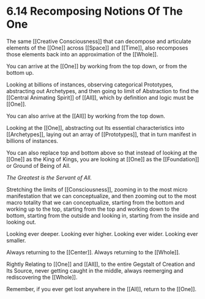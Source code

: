 # 6.14 Recomposing Notions Of The One

The same [[Creative Consciousness]] that can decompose and articulate elements of the [[One]] across [[Space]] and [[Time]], also recomposes those elements back into an approximation of the [[Whole]]. 

You can arrive at the [[One]] by working from the top down, or from the bottom up. 

Looking at billions of instances, observing categorical Prototypes, abstracting out Archetypes, and then going to limit of Abstraction to find the [[Central Animating Spirit]] of [[All]], which by definition and logic must be [[One]].  

You can also arrive at the [[All]] by working from the top down. 

Looking at the [[One]], abstracting out Its essential characteristics into [[Archetypes]], laying out an array of [[Prototypes]], that in turn manifest in billions of instances. 

You can also replace top and bottom above so that instead of looking at the [[One]] as the King of Kings, you are looking at [[One]] as the [[Foundation]] or Ground of Being of All. 

_The Greatest is the Servant of All._

Stretching the limits of [[Consciousness]], zooming in to the most micro manifestation that we can conceptualize, and then zooming out to the most macro totality that we can conceptualize, starting from the bottom and working up to the top, starting from the top and working down to the bottom, starting from the outside and looking in, starting from the inside and looking out. 

Looking ever deeper. Looking ever higher. Looking ever wider. Looking ever smaller. 

Always returning to the [[Center]]. Always returning to the [[Whole]]. 

Rightly Relating to [[One]] and [[All]], to the entire Gegstalt of Creation and Its Source, never getting caught in the middle, always reemerging and rediscovering the [[Whole]]. 

Remember, if you ever get lost anywhere in the [[All]], return to the [[One]].    